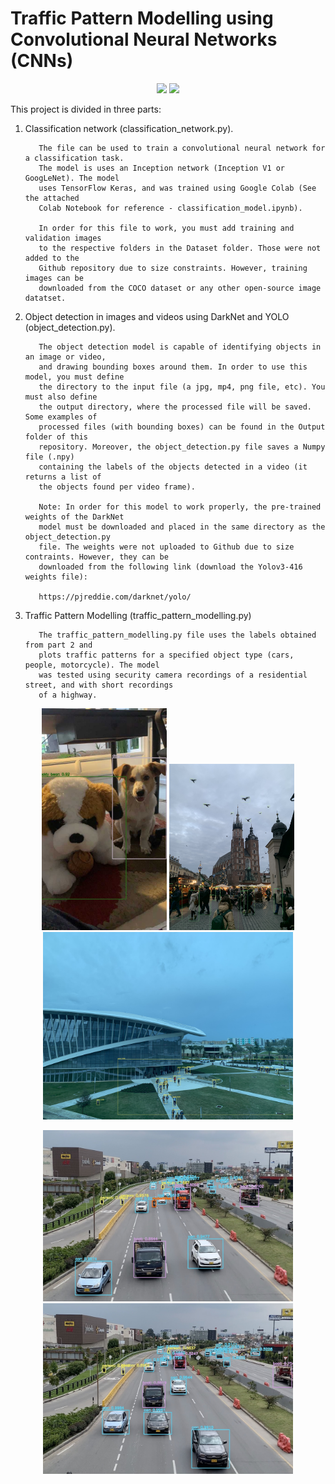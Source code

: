 # Traffic Pattern Modelling using Convolutional Neural Networks (CNNs)

<p float="left" align="center">
  <img src="/Output/Videos/security_camera_output.gif" width="400" />
  <img src="/Output/Videos/highway_output.gif" width="400" />
</p>

This project is divided in three parts: 

1. Classification network (classification_network.py).

          The file can be used to train a convolutional neural network for a classification task.
          The model is uses an Inception network (Inception V1 or GoogLeNet). The model
          uses TensorFlow Keras, and was trained using Google Colab (See the attached 
          Colab Notebook for reference - classification_model.ipynb).

          In order for this file to work, you must add training and validation images
          to the respective folders in the Dataset folder. Those were not added to the 
          Github repository due to size constraints. However, training images can be 
          downloaded from the COCO dataset or any other open-source image datatset.
   
2. Object detection in images and videos using DarkNet and YOLO (object_detection.py).

          The object detection model is capable of identifying objects in an image or video, 
          and drawing bounding boxes around them. In order to use this model, you must define
          the directory to the input file (a jpg, mp4, png file, etc). You must also define
          the output directory, where the processed file will be saved. Some examples of 
          processed files (with bounding boxes) can be found in the Output folder of this
          repository. Moreover, the object_detection.py file saves a Numpy file (.npy)
          containing the labels of the objects detected in a video (it returns a list of 
          the objects found per video frame). 

          Note: In order for this model to work properly, the pre-trained weights of the DarkNet
          model must be downloaded and placed in the same directory as the object_detection.py
          file. The weights were not uploaded to Github due to size contraints. However, they can be
          downloaded from the following link (download the Yolov3-416 weights file):

          https://pjreddie.com/darknet/yolo/

   
3. Traffic Pattern Modelling (traffic_pattern_modelling.py)

          The traffic_pattern_modelling.py file uses the labels obtained from part 2 and
          plots traffic patterns for a specified object type (cars, people, motorcycle). The model
          was tested using security camera recordings of a residential street, and with short recordings 
          of a highway.
   

<p float="left" align="center">
  <img src="/Output/Images/dog_output.jpg" width="200"  />
  <img src="/Output/Images/krakow_output.jpg" width="200"  />
  <img src="/Output/Images/university_output.jpg" width="400"  />
</p>
<p float="left" align="center">
  <img src="/Output/Images/highway_2_output.jpg" width="400"  />
  <img src="/Output/Images/highway_3_output.jpg" width="400"  />
</p>
   
